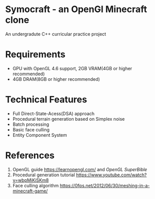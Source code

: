 # Symocraft - an OpenGl Minecraft clone
An undergradute C++ curricular practice project

# Requirements
- GPU with OpenGL 4.6 support, 2GB VRAM(4GB or higher recommended)
- 4GB DRAM(8GB or higher recommended)

# Technical Features
- Full Direct-State-Acess(DSA) approach
- Procedural terrain generation based on Simplex noise
- Batch processing
- Basic face culling
- Entity Component System

# References
1. OpenGL guide https://learnopengl.com/ and *OpenGL SuperBible*
2. Procedural generation tutorial https://www.youtube.com/watch?v=wbpMiKiSKm8
3. Face culling algorithm https://0fps.net/2012/06/30/meshing-in-a-minecraft-game/
